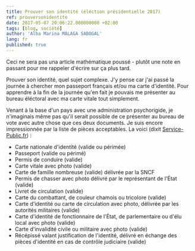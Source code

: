 ```yaml
---
title: Prouver son identité (éléction présidentielle 2017)
ref: prouversonidentite
date: 2017-05-07 20:06:22.000000000 +02:00
tags: [blog, société]
author: 'Alba Marina MÁLAGA SABOGAL'
lang: fr
published: true
---
```


Ceci ne sera pas una article mathématique poussé - plutôt une note en passant pour me rappeler d'écrire sur ça plus tard.

Prouver son identité, quel sujet complexe. J'y pense car j'ai passé la journée à chercher mon passeport français et/ou ma carte d'identité. Pour apprendre à la fin de la journée qu'en fait je pouvais me présenter au bureau éléctoral avec ma carte vitale tout simplement.

Venant à la base d'un pays avec une administration psychorigide, je n'imaginais même pas qu'il serait possible de ce présenter au bureau de vote avec autre chose que ces deux documents. Je suis encore impressionnée par la liste de pièces acceptables. La voici (dixit [Service-Public.fr](https://www.service-public.fr/particuliers/vosdroits/F1361))
:

-   Carte nationale d'identité (valide ou périmée)
-   Passeport (valide ou périmé)
-   Permis de conduire (valide)
-   Carte vitale avec photo (valide)
-   Carte de famille nombreuse (valide) délivrée par la SNCF
-   Permis de chasser avec photo délivré par le représentant de l'État (valide)
-   Livret de circulation (valide)
-   Carte du combattant, de couleur chamois ou tricolore (valide)
-   Carte d'identité ou carte de circulation avec photo, délivrée par les autorités militaires (valide)
-   Carte d'identité de fonctionnaire de l'État, de parlementaire ou d'élu local avec photo (valide)
-   Carte d'invalidité civile ou militaire avec photo (valide)
-   Récépissé valant justification de l'identité, délivré en échange des pièces d'identité en cas de contrôle judiciaire (valide)

